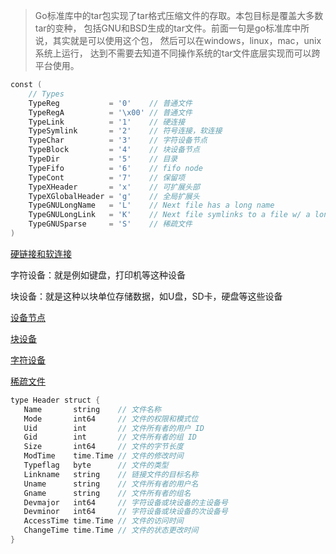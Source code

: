 

>Go标准库中的tar包实现了tar格式压缩文件的存取。本包目标是覆盖大多数tar的变种，
包括GNU和BSD生成的tar文件。前面一句是go标准库中所说，其实就是可以使用这个包，
然后可以在windows，linux，mac，unix系统上运行，
达到不需要去知道不同操作系统的tar文件底层实现而可以跨平台使用。

```go
const (  
    // Types  
    TypeReg           = '0'    // 普通文件  
    TypeRegA          = '\x00' // 普通文件  
    TypeLink          = '1'    // 硬连接  
    TypeSymlink       = '2'    // 符号连接，软连接  
    TypeChar          = '3'    // 字符设备节点  
    TypeBlock         = '4'    // 块设备节点  
    TypeDir           = '5'    // 目录  
    TypeFifo          = '6'    // fifo node  
    TypeCont          = '7'    // 保留项  
    TypeXHeader       = 'x'    // 可扩展头部  
    TypeXGlobalHeader = 'g'    // 全局扩展头  
    TypeGNULongName   = 'L'    // Next file has a long name  
    TypeGNULongLink   = 'K'    // Next file symlinks to a file w/ a long name  
    TypeGNUSparse     = 'S'    // 稀疏文件  
)  
```
[硬链接和软连接](https://www.ibm.com/developerworks/cn/linux/l-cn-hardandsymb-links/)

字符设备：就是例如键盘，打印机等这种设备

块设备：就是这种以块单位存储数据，如U盘，SD卡，硬盘等这些设备

[设备节点](https://blog.csdn.net/u013904227/article/details/50483662)

[块设备](https://baike.baidu.com/item/%E5%9D%97%E8%AE%BE%E5%A4%87/2413231?fr=aladdin)

[字符设备](https://baike.baidu.com/item/%E5%AD%97%E7%AC%A6%E8%AE%BE%E5%A4%87)

[稀疏文件](https://blog.csdn.net/cymm_liu/article/details/8760033)


```go
type Header struct {  
   Name       string    // 文件名称  
   Mode       int64     // 文件的权限和模式位  
   Uid        int       // 文件所有者的用户 ID  
   Gid        int       // 文件所有者的组 ID  
   Size       int64     // 文件的字节长度  
   ModTime    time.Time // 文件的修改时间  
   Typeflag   byte      // 文件的类型  
   Linkname   string    // 链接文件的目标名称  
   Uname      string    // 文件所有者的用户名  
   Gname      string    // 文件所有者的组名  
   Devmajor   int64     // 字符设备或块设备的主设备号  
   Devminor   int64     // 字符设备或块设备的次设备号  
   AccessTime time.Time // 文件的访问时间  
   ChangeTime time.Time // 文件的状态更改时间  
}  
```
